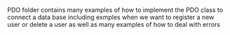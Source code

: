 
<p>PDO folder contains many examples of how to implement the PDO class to connect a data base including exmples when we want to register a new user or delete a user as well as many examples of how to deal with errors</p>
